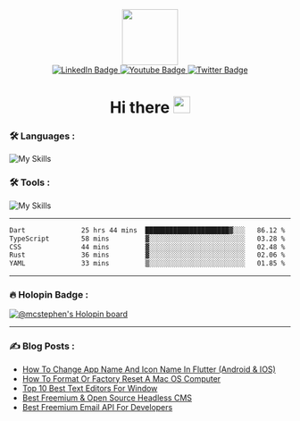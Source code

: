 
<div id="header" align="center">
  <img src="https://media.giphy.com/media/M9gbBd9nbDrOTu1Mqx/giphy.gif" width="100"/>
</div>

<div id="badges" align="center">
  <a href="https://www.linkedin.com/in/chukwuemeka-michael-a44301175">
    <img src="https://img.shields.io/badge/LinkedIn-blue?style=for-the-badge&logo=linkedin&logoColor=white" alt="LinkedIn Badge"/>
  </a>
  <a href="https://www.youtube.com/channel/UCL98INhqLZaw5fh7k0Tpf9A">
    <img src="https://img.shields.io/badge/YouTube-red?style=for-the-badge&logo=youtube&logoColor=white" alt="Youtube Badge"/>
  </a>
  <a href="https://twitter.com/mc_stephen123">
    <img src="https://img.shields.io/badge/Twitter-blue?style=for-the-badge&logo=twitter&logoColor=white" alt="Twitter Badge"/>
  </a>
</div>

<div id="badges" align="center">
  <img src="https://komarev.com/ghpvc/?username=Emeka212&style=flat-square&color=blue" alt=""/>
</div>

<h1 align="center">
  Hi there
  <img src="https://media.giphy.com/media/hvRJCLFzcasrR4ia7z/giphy.gif" width="30"/>
</h1>

### :hammer_and_wrench: Languages :
![My Skills](https://skillicons.dev/icons?i=html,css,scss,js,dart,flutter,react,next,vue,dotnet,kotlin,md,sqlite,swift,ts,cs&perline=8)
### :hammer_and_wrench: Tools :
![My Skills](https://skillicons.dev/icons?i=androidstudio,appwrite,cloudflare,devto,docker,git,github,graphql,ai,ps,postman,visualstudio,vscode,unity&perline=7)

---

<!--START_SECTION:waka-->

```txt
Dart              25 hrs 44 mins  █████████████████████▓░░░   86.12 %
TypeScript        58 mins         ▓░░░░░░░░░░░░░░░░░░░░░░░░   03.28 %
CSS               44 mins         ▓░░░░░░░░░░░░░░░░░░░░░░░░   02.48 %
Rust              36 mins         ▓░░░░░░░░░░░░░░░░░░░░░░░░   02.06 %
YAML              33 mins         ▒░░░░░░░░░░░░░░░░░░░░░░░░   01.85 %
```

<!--END_SECTION:waka-->

---

### :fire: Holopin Badge :

[![@mcstephen's Holopin board](https://holopin.io/api/user/board?user=mcstephen)](https://holopin.io/@mcstephen)

---

### :writing_hand: Blog Posts : 
<!-- BLOG-POST-LIST:START -->
- [How To Change App Name And Icon Name In Flutter &lpar;Android &amp; IOS&rpar;](https://axxellanceblog.com/posts/how-to-change-app-name-and-icon-name-in-flutter)
- [How To Format Or Factory Reset A Mac OS Computer](https://axxellanceblog.com/posts/how-to-format-or-factory-reset-a-mac-os-computer)
- [Top 10 Best Text Editors For Window](https://axxellanceblog.com/posts/top-10-best-text-editors-for-window)
- [Best Freemium &amp; Open Source Headless CMS](https://axxellanceblog.com/posts/best-freemium-and-open-source-headless-cms)
- [Best Freemium Email API For Developers](https://axxellanceblog.com/posts/best-freemium-email-api-for-developers)
<!-- BLOG-POST-LIST:END -->
